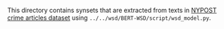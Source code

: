 This directory contains synsets that are extracted from texts in [NYPOST crime articles dataset](https://www.kaggle.com/datasets/shubhambhakuni/nypost-crime-articles-dataset) using `../../wsd/BERT-WSD/script/wsd_model.py`.